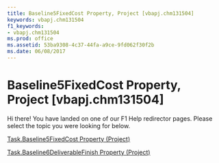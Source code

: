```yaml
---
title: Baseline5FixedCost Property, Project [vbapj.chm131504]
keywords: vbapj.chm131504
f1_keywords:
- vbapj.chm131504
ms.prod: office
ms.assetid: 53ba9308-4c37-44fa-a9ce-9fd062f30f2b
ms.date: 06/08/2017
---
```



# Baseline5FixedCost Property, Project [vbapj.chm131504]

Hi there! You have landed on one of our F1 Help redirector pages. Please select the topic you were looking for below.

[Task.Baseline5FixedCost Property (Project)](http://msdn.microsoft.com/library/59bade03-1fe6-7e4f-8bb9-3e11dc80f81c%28Office.15%29.aspx)

[Task.Baseline6DeliverableFinish Property (Project)](http://msdn.microsoft.com/library/b755893a-6481-4898-57a2-c8b989d2ff2b%28Office.15%29.aspx)


